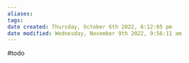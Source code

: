 ```yaml
---
aliases: 
tags: 
date created: Thursday, October 6th 2022, 6:12:05 pm
date modified: Wednesday, November 9th 2022, 9:56:11 am
---
```

#todo 